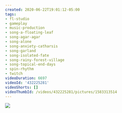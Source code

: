 ```yaml
---
created: 2020-06-22T19:01:12-05:00
tags:
- fl-studio
- gameplay
- music-production
- song-a-floating-leaf
- song-agar-agar
- song-alone
- song-anxiety-catharsis
- song-garland
- song-isolated-fate
- song-rainy-forest-village
- song-topical-end-days
- spin-rhythm
- twitch
videoDuration: 6697
videoId: '432225281'
videoShorts: []
videoThumbId: /videos/432225281/pictures/1583313514
---
```


![](20200623000112.jpg)
